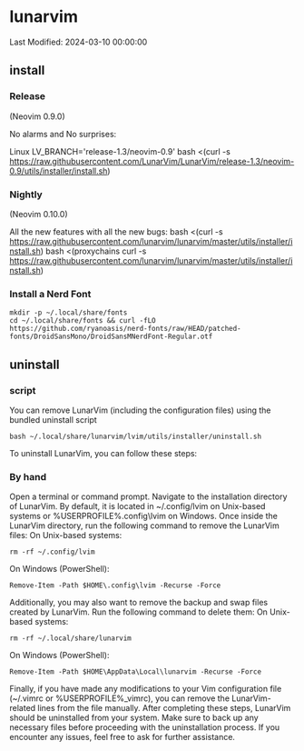 # lunarvim

Last Modified: 2024-03-10 00:00:00

## install

### Release

(Neovim 0.9.0)

No alarms and No surprises:

Linux
LV_BRANCH='release-1.3/neovim-0.9' bash <(curl -s https://raw.githubusercontent.com/LunarVim/LunarVim/release-1.3/neovim-0.9/utils/installer/install.sh)

### Nightly

(Neovim 0.10.0)

All the new features with all the new bugs:
bash <(curl -s https://raw.githubusercontent.com/lunarvim/lunarvim/master/utils/installer/install.sh)
bash <(proxychains curl -s https://raw.githubusercontent.com/lunarvim/lunarvim/master/utils/installer/install.sh)

### Install a Nerd Font

```
mkdir -p ~/.local/share/fonts
cd ~/.local/share/fonts && curl -fLO https://github.com/ryanoasis/nerd-fonts/raw/HEAD/patched-fonts/DroidSansMono/DroidSansMNerdFont-Regular.otf
```

## uninstall

### script

You can remove LunarVim (including the configuration files) using the bundled uninstall script

```shell
bash ~/.local/share/lunarvim/lvim/utils/installer/uninstall.sh
```

To uninstall LunarVim, you can follow these steps:

### By hand

Open a terminal or command prompt.
Navigate to the installation directory of LunarVim. By default, it is located in ~/.config/lvim on Unix-based systems or %USERPROFILE%\.config\lvim on Windows.
Once inside the LunarVim directory, run the following command to remove the LunarVim files:
On Unix-based systems:

```shell
rm -rf ~/.config/lvim
```

On Windows (PowerShell):

```shell
Remove-Item -Path $HOME\.config\lvim -Recurse -Force
```

Additionally, you may also want to remove the backup and swap files created by LunarVim. Run the following command to delete them:
On Unix-based systems:

```shell
rm -rf ~/.local/share/lunarvim
```

On Windows (PowerShell):

```shell
Remove-Item -Path $HOME\AppData\Local\lunarvim -Recurse -Force
```

Finally, if you have made any modifications to your Vim configuration file (~/.vimrc or %USERPROFILE%\_vimrc), you can remove the LunarVim-related lines from the file manually.
After completing these steps, LunarVim should be uninstalled from your system. Make sure to back up any necessary files before proceeding with the uninstallation process. If you encounter any issues, feel free to ask for further assistance.
